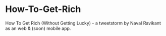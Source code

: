 # How-To-Get-Rich
How To Get Rich (Without Getting Lucky) - a tweetstorm by Naval Ravikant as an web &amp; (soon) mobile app.
